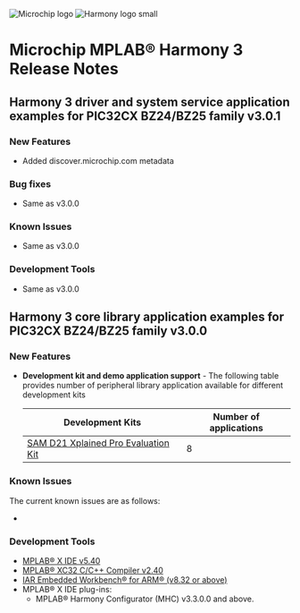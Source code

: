 ﻿![Microchip logo](https://raw.githubusercontent.com/wiki/Microchip-MPLAB-Harmony/Microchip-MPLAB-Harmony.github.io/images/microchip_logo.png)
![Harmony logo small](https://raw.githubusercontent.com/wiki/Microchip-MPLAB-Harmony/Microchip-MPLAB-Harmony.github.io/images/microchip_mplab_harmony_logo_small.png)

# Microchip MPLAB® Harmony 3 Release Notes

## Harmony 3 driver and system service application examples for PIC32CX BZ24/BZ25 family  v3.0.1

### New Features
- Added discover.microchip.com metadata

### Bug fixes
- Same as v3.0.0

### Known Issues
- Same as v3.0.0

### Development Tools
- Same as v3.0.0

## Harmony 3 core library application examples for PIC32CX BZ24/BZ25 family v3.0.0

### New Features

- **Development kit and demo application support** - The following table provides number of peripheral library application available for different development kits

    | Development Kits                                                                                                                               | Number of applications |
    | ---                                                                                                                                            | --- |
    | [SAM D21 Xplained Pro Evaluation Kit](https://www.microchip.com/DevelopmentTools/ProductDetails.aspx?PartNO=ATSAMD21-XPRO)                     | 8 |

### Known Issues

The current known issues are as follows:

- <fill me>

### Development Tools

- [MPLAB® X IDE v5.40](https://www.microchip.com/mplab/mplab-x-ide)
- [MPLAB® XC32 C/C++ Compiler v2.40](https://www.microchip.com/mplab/compilers)
- [IAR Embedded Workbench® for ARM® (v8.32 or above)](https://www.iar.com/iar-embedded-workbench/#!?architecture=Arm)
- MPLAB® X IDE plug-ins:
  - MPLAB® Harmony Configurator (MHC) v3.3.0.0 and above.
